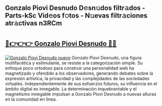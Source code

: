 ## Gonzalo Piovi Desnudo D𝚎sn𝚞dos filtr𝚊dos - Parts-kSc Vid𝚎os f𝚘tos - N𝚞evas filtr𝚊ciones atr𝚊ctivas n3RCm

# <h2><a href="http://mb1mpb.tromn.icu/?c=Gonzalo+Piovi+Desnudo">🔗👉👉👉 Gonzalo Piovi Desnudo 🔗🔗</a></h2>

[![Gonzalo Piovi Desnudo nuevo](https://i.imgur.com/pEAQMta.gif)](http://mb1mpb.tromn.icu/?c=Gonzalo+Piovi+Desnudo)
Gonzalo Piovi Desnudo, una figura multifacética y estimulante, se resiste a la categorización simple. Su enfoque poco ortodoxo para construir una personalidad web ha magnetizado y ofendido a los observadores, generando debates sobre la expresión artística, la privacidad y las complejidades de las sociedades virtuales. Independientemente de sus esfuerzos futuros, su influencia en el ámbito digital es innegable. La determinación inquebrantable y el magnetismo innegable impulsan a Gonzalo Piovi Desnudo a nuevas alturas en la comunidad en línea.
